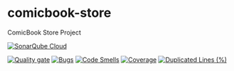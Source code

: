 # comicbook-store
ComicBook Store Project

[![SonarQube Cloud](https://sonarcloud.io/images/project_badges/sonarcloud-highlight.svg)](https://sonarcloud.io/summary/new_code?id=najbartomasz_comicbook-store)

[![Quality gate](https://sonarcloud.io/api/project_badges/quality_gate?project=najbartomasz_comicbook-store)](https://sonarcloud.io/summary/new_code?id=najbartomasz_comicbook-store)
[![Bugs](https://sonarcloud.io/api/project_badges/measure?project=najbartomasz_comicbook-store&metric=bugs)](https://sonarcloud.io/summary/new_code?id=najbartomasz_comicbook-store)
[![Code Smells](https://sonarcloud.io/api/project_badges/measure?project=najbartomasz_comicbook-store&metric=code_smells)](https://sonarcloud.io/summary/new_code?id=najbartomasz_comicbook-store)
[![Coverage](https://sonarcloud.io/api/project_badges/measure?project=najbartomasz_comicbook-store&metric=coverage)](https://sonarcloud.io/summary/new_code?id=najbartomasz_comicbook-store)
[![Duplicated Lines (%)](https://sonarcloud.io/api/project_badges/measure?project=najbartomasz_comicbook-store&metric=duplicated_lines_density)](https://sonarcloud.io/summary/new_code?id=najbartomasz_comicbook-store)
